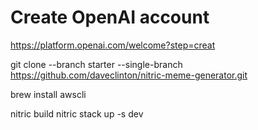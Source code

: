 # Create OpenAI account

https://platform.openai.com/welcome?step=creat

git clone --branch starter --single-branch https://github.com/daveclinton/nitric-meme-generator.git


brew install awscli

nitric build
nitric stack up -s dev
